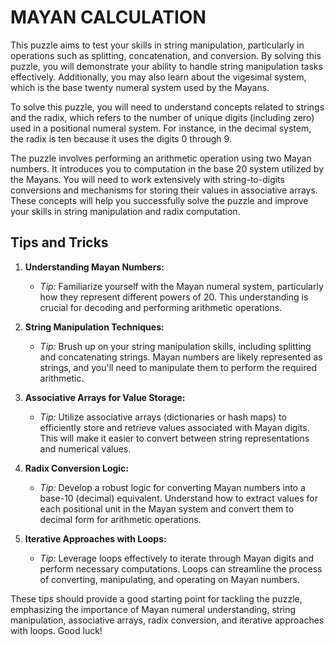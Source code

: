 # MAYAN CALCULATION

This puzzle aims to test your skills in string manipulation, particularly in operations such as splitting, concatenation, and conversion. By solving this puzzle, you will demonstrate your ability to handle string manipulation tasks effectively. Additionally, you may also learn about the vigesimal system, which is the base twenty numeral system used by the Mayans.

To solve this puzzle, you will need to understand concepts related to strings and the radix, which refers to the number of unique digits (including zero) used in a positional numeral system. For instance, in the decimal system, the radix is ten because it uses the digits 0 through 9.

The puzzle involves performing an arithmetic operation using two Mayan numbers. It introduces you to computation in the base 20 system utilized by the Mayans. You will need to work extensively with string-to-digits conversions and mechanisms for storing their values in associative arrays. These concepts will help you successfully solve the puzzle and improve your skills in string manipulation and radix computation.

## Tips and Tricks

1. **Understanding Mayan Numbers:**
   - *Tip:* Familiarize yourself with the Mayan numeral system, particularly how they represent different powers of 20. This understanding is crucial for decoding and performing arithmetic operations.

2. **String Manipulation Techniques:**
   - *Tip:* Brush up on your string manipulation skills, including splitting and concatenating strings. Mayan numbers are likely represented as strings, and you'll need to manipulate them to perform the required arithmetic.

3. **Associative Arrays for Value Storage:**
   - *Tip:* Utilize associative arrays (dictionaries or hash maps) to efficiently store and retrieve values associated with Mayan digits. This will make it easier to convert between string representations and numerical values.

4. **Radix Conversion Logic:**
   - *Tip:* Develop a robust logic for converting Mayan numbers into a base-10 (decimal) equivalent. Understand how to extract values for each positional unit in the Mayan system and convert them to decimal form for arithmetic operations.

5. **Iterative Approaches with Loops:**
   - *Tip:* Leverage loops effectively to iterate through Mayan digits and perform necessary computations. Loops can streamline the process of converting, manipulating, and operating on Mayan numbers.

These tips should provide a good starting point for tackling the puzzle, emphasizing the importance of Mayan numeral understanding, string manipulation, associative arrays, radix conversion, and iterative approaches with loops. Good luck!
